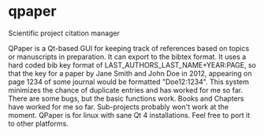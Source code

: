 # qpaper
Scientific project citation manager

QPaper is a Qt-based GUI for keeping track of references based on topics or manuscripts in preparation. It can export to the bibtex format.
It uses a hard coded bib key format of LAST_AUTHORS_LAST_NAME+YEAR:PAGE, so that the key for a paper by Jane Smith and John Doe
in 2012, appearing on page 1234 of some journal would be formatted "Doe12:1234". This system minimizes the chance of duplicate
entries and has worked for me so far.
There are some bugs, but the basic functions work. Books and Chapters have worked for me so far. Sub-projects probably won't 
work at the moment. 
QPaper is for linux with sane Qt 4 installations. Feel free to port it to other platforms.
